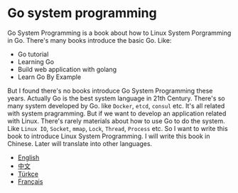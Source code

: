 Go system programming
=====================

Go System Programming is a book about how to Linux System Porgramming in Go. There's many books introduce the basic Go. Like:

- Go tutorial
- Learning Go
- Build web application with golang
- Learn Go By Example

But I found there's no books introduce Go System Programming these years. Actually Go is the best system language in 21th Century. There's so many system developed by Go. like `Docker`, `etcd`, `consul` etc. It's all related with system pragramming. But if we want to develop an application related with Linux. There's rarely materials about how to use Go to do the system. Like `Linux IO`, `Socket`, `mmap`, `Lock`, `Thread`, `Process` etc. So I want to write this book to introduce Linux System Programming. I will write this book in Chinese. Later will translate into other languages.

* [English](en/)
* [中文](zh/)
* [Türkçe](tr/)
* [Français](fr/)
